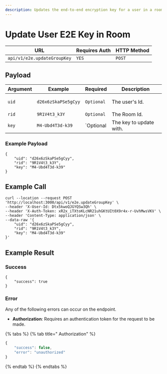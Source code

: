 ```yaml
---
description: Updates the end-to-end encryption key for a user in a room.
---
```


# Update User E2E Key in Room

| URL                         | Requires Auth | HTTP Method |
| --------------------------- | ------------- | ----------- |
| `api/v1/e2e.updateGroupKey` | `YES`         | `POST`      |

## Payload

| Argument | Example                                      | Required   | Description             |
| -------- | -------------------------------------------- | ---------- | ----------------------- |
| `uid`    | <p></p><p><code>d26x6zSkaPSe5gCyy</code></p> | `Optional` | The user's Id.          |
| `rid`    | `9R1V4t3_k3Y`                                | `Optional` | The Room Id.            |
| `key`    | `M4-Ubd4T3d-k39`                             | \`Optional | The key to update with. |

### Example Payload

```
{
    "uid": "d26x6zSkaPSe5gCyy",
    "rid": "9R1V4t3_k3Y",
    "key": "M4-Ubd4T3d-k39"
}
```

## Example Call

```
curl --location --request POST 'http://localhost:3000/api/v1/e2e.updateGroupKey' \
--header 'X-User-Id: Dtx5kwoQJGYQSw3Qh' \
--header 'X-Auth-Token: xR2x_iTXtoKLcNR21uhGKtUIt0X9r4x-r-UvhMwsVKV' \
--header 'Content-Type: application/json' \
--data-raw '{
    "uid": "d26x6zSkaPSe5gCyy",
    "rid": "9R1V4t3_k3Y",
    "key": "M4-Ubd4T3d-k39"
}'
```

## Example Result

### Success

```
{
    "success": true
}
```

### Error

Any of the following errors can occur on the endpoint.

* **Authorization**: Requires an authentication token for the request to be made.

{% tabs %}
{% tab title=" Authorization" %}
```javascript
{
    "success": false,
    "error": "unauthorized"
}
```
{% endtab %}
{% endtabs %}


